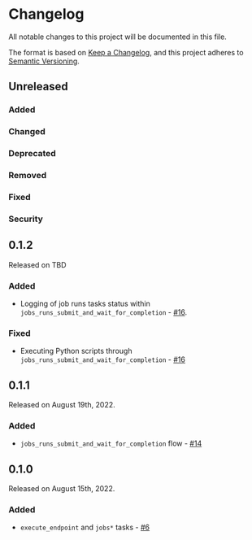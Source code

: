 # Changelog

All notable changes to this project will be documented in this file.

The format is based on [Keep a Changelog](https://keepachangelog.com/en/1.0.0/),
and this project adheres to [Semantic Versioning](https://semver.org/spec/v2.0.0.html).

## Unreleased

### Added

### Changed

### Deprecated

### Removed

### Fixed

### Security

## 0.1.2

Released on TBD

### Added

- Logging of job runs tasks status within `jobs_runs_submit_and_wait_for_completion` - [#16](https://github.com/PrefectHQ/prefect-databricks/pull/16).

### Fixed

- Executing Python scripts through `jobs_runs_submit_and_wait_for_completion` - [#16](https://github.com/PrefectHQ/prefect-databricks/pull/16)


## 0.1.1

Released on August 19th, 2022.

### Added

- `jobs_runs_submit_and_wait_for_completion` flow - [#14](https://github.com/PrefectHQ/prefect-databricks/pull/14)

## 0.1.0

Released on August 15th, 2022.

### Added

- `execute_endpoint` and `jobs*` tasks - [#6](https://github.com/PrefectHQ/prefect-databricks/pull/6)
